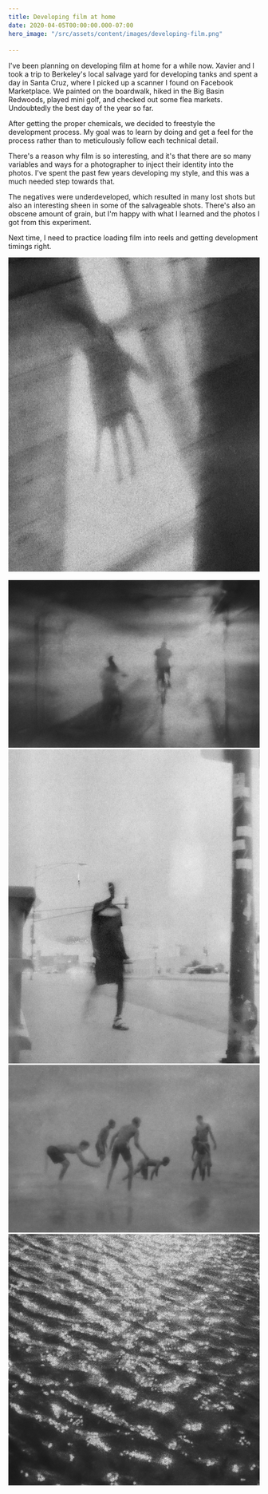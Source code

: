 ```yaml
---
title: Developing film at home
date: 2020-04-05T00:00:00.000-07:00
hero_image: "/src/assets/content/images/developing-film.png"

---
```

I've been planning on developing film at home for a while now. Xavier and I took a trip to Berkeley's local salvage yard for developing tanks and spent a day in Santa Cruz, where I picked up a scanner I found on Facebook Marketplace. We painted on the boardwalk, hiked in the Big Basin Redwoods, played mini golf, and checked out some flea markets. Undoubtedly the best day of the year so far.

After getting the proper chemicals, we decided to freestyle the development process. My goal was to learn by doing and get a feel for the process rather than to meticulously follow each technical detail.

There's a reason why film is so interesting, and it's that there are so many variables and ways for a photographer to inject their identity into the photos. I've spent the past few years developing my style, and this was a much needed step towards that.

The negatives were underdeveloped, which resulted in many lost shots but also an interesting sheen in some of the salvageable shots. There's also an obscene amount of grain, but I'm happy with what I learned and the photos I got from this experiment.

Next time, I need to practice loading film into reels and getting development timings right.

![](/src/assets/content/images/img20200405_20590151.jpg)

![](/src/assets/content/images/img20200405_21500718.jpg)![](/src/assets/content/images/img20200405_20593789.jpg)![](/src/assets/content/images/img20200405_22003916.jpg)![](/src/assets/content/images/img20200405_21185439.jpg)